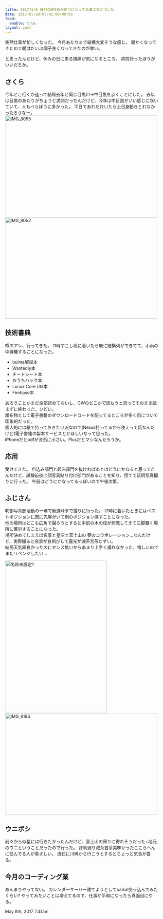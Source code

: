 ```yaml
---
title: 2017/5/8 日付の0埋めが適当になってる事に気がついた
date: 2017-05-08T07:41:00+09:00
feed:
  enable: true
layout: post
---
```

<p>      突然仕事が忙しくなった。 今月あたりまで結構大変そうな感じ。      暖かくなってきたので朝はだいぶ調子良くなってきたのが幸い。    </p>    <p>      と思ったんだけど、休みの日に来る頭痛が気になるところ。      病院行ったほうがいいだろか。    </p>    <h2>さくら</h2>    <p>      今年どこ行くか迷って結局去年と同じ目黒川→中目黒を歩くことにした。      去年は目黒のあたりがちょうど満開だったんだけど、今年は中目黒がいい感じに咲いていて、人もべらぼうに多かった。      平日であれだけいたら土日身動きとれなかったろうなー。<br><a data-flickr-embed="true" href="https://www.flickr.com/photos/56290428@N06/33222306463/in/dateposted-public/" title="IMG_8055" target="_blank"><img src="https://c1.staticflickr.com/3/2910/33222306463_d4df5a6b66.jpg" width="500" height="333" alt="IMG_8055"></a>      <script async src="//embedr.flickr.com/assets/client-code.js" charset="utf-8"></script>      <a data-flickr-embed="true" href="https://www.flickr.com/photos/56290428@N06/33649540730/in/dateposted-public/" title="IMG_8052" target="_blank"><img src="https://c1.staticflickr.com/3/2908/33649540730_267b24378f.jpg" width="500" height="333" alt="IMG_8052"></a>      <script async src="//embedr.flickr.com/assets/client-code.js" charset="utf-8"></script>    </p>    <h2>技術書典</h2>    <p>      噂のアレ、行ってきた。      11時すこし前に着いたら既に結構列ができてて、小雨の中待機することになった。    </p>    <ul>      <li>bulma解説本</li>      <li>Wantedly本</li>      <li>チートシート本</li>      <li>おうちハック本</li>      <li>Lunux Core Util本</li>      <li>Firebase本</li>    </ul>    <p>      あろうことかまだ全部読めてないし、GWのどこかで読もうと思ってそのまま読まずに終わった。ひどい。<br>      頒布物として電子書籍のダウンロードコードを配ってるところが多く目について印象的だった。<br>      個人的には紙で持っておきたい派なので(Nexus持ってるから使えって話なんだけど)電子書籍の製本サービスとかほしいなって思った。<br>      iPhoneだとpdfが流石に小さい。Plusだとマシなんだろうか。    </p>    <h2>応用</h2>    <p>      受けてきた。      申込み部門と起床部門を抜ければあとはどうにかなると思ってたんだけど、試験前夜に顔写真貼り付け部門があることを知り、慌てて証明写真撮りに行った。      午前はどうにかなってるっぽいので午後次第。    </p>    <h2>ふじさん</h2>    <p>      吹部写真部活動の一環で新道峠まで撮りに行った。      21時に着いたときにはベストポジションに既に先客がいて別のポジション探すことになった。<br>      他の場所はどこも広角で撮ろうとすると手前の木の枝が邪魔してきて三脚置く場所に苦労することになった。<br>      場所決めてしまえば夜景と星空と富士山の      夢のコラボレーション…なんだけど、実際撮ると夜景が白飛びして露光が滅茶苦茶むずい。<br>      結局天気超良かったのにセンス無いからあまり上手く撮れなかった。悔しいのでまたリベンジしたい…    </p>    <p>      <a data-flickr-embed="true" href="https://www.flickr.com/photos/56290428@N06/34073869620/in/dateposted-public/" title="名称未設定1" target="_blank"><img src="https://c1.staticflickr.com/5/4187/34073869620_d75f4c5d4c.jpg" width="333" height="500" alt="名称未設定1"></a>      <script async src="//embedr.flickr.com/assets/client-code.js" charset="utf-8"></script>      <a data-flickr-embed="true" href="https://www.flickr.com/photos/56290428@N06/34468928625/in/dateposted-public/" title="IMG_8186" target="_blank"><img src="https://c1.staticflickr.com/5/4168/34468928625_0deb42612e.jpg" width="500" height="333" alt="IMG_8186"></a>      <script async src="//embedr.flickr.com/assets/client-code.js" charset="utf-8"></script>    </p>    <h2>ウニボシ</h2>    <p>      前々から似星には行きたかったんだけど、富士山の帰りに寄れそうだった+地元のウニということだったので行った。      評判通り滅茶苦茶美味かったここらへんに住んでる人が羨ましい。      流石に川崎から行こうとするとちょっと気合が要る。    </p>    <h2>今月のコーディング業</h2>    <p>      あんまりやってない。      カレンダーサーバー建てようとしてbaikal突っ込んでみたくらい?      やってみたいことは増えてるので、仕事が平和になったら真面目にやる。    </p>    <div id="footer">      <span id="timestamp"> May 8th, 2017 7:41am </span>    </div>
